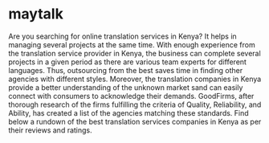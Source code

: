 # maytalk

Are you searching for online translation services in Kenya? It helps in managing several projects at the same time. With enough experience from the translation service provider in Kenya, the business can complete several projects in a given period as there are various team experts for different languages. Thus, outsourcing from the best saves time in finding other agencies with different styles. Moreover, the translation companies in Kenya provide a better understanding of the unknown market sand can easily connect with consumers to acknowledge their demands. GoodFirms, after thorough research of the firms fulfilling the criteria of Quality, Reliability, and Ability, has created a list of the agencies matching these standards. Find below a rundown of the best translation services companies in Kenya as per their reviews and ratings.